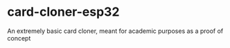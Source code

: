 # card-cloner-esp32
An extremely basic card cloner, meant for academic purposes as a proof of concept
